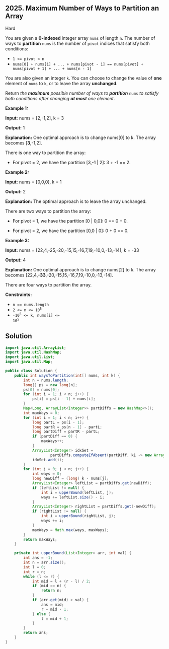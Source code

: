 ## 2025\. Maximum Number of Ways to Partition an Array

Hard

You are given a **0-indexed** integer array `nums` of length `n`. The number of ways to **partition** `nums` is the number of `pivot` indices that satisfy both conditions:

*   `1 <= pivot < n`
*   `nums[0] + nums[1] + ... + nums[pivot - 1] == nums[pivot] + nums[pivot + 1] + ... + nums[n - 1]`

You are also given an integer `k`. You can choose to change the value of **one** element of `nums` to `k`, or to leave the array **unchanged**.

Return _the **maximum** possible number of ways to **partition**_ `nums` _to satisfy both conditions after changing **at most** one element_.

**Example 1:**

**Input:** nums = [2,-1,2], k = 3

**Output:** 1

**Explanation:** One optimal approach is to change nums[0] to k. The array becomes [**3**,-1,2]. 

There is one way to partition the array: 

- For pivot = 2, we have the partition [3,-1 | 2]: 3 + -1 == 2.

**Example 2:**

**Input:** nums = [0,0,0], k = 1

**Output:** 2

**Explanation:** The optimal approach is to leave the array unchanged. 

There are two ways to partition the array: 

- For pivot = 1, we have the partition [0 | 0,0]: 0 == 0 + 0. 

- For pivot = 2, we have the partition [0,0 | 0]: 0 + 0 == 0.

**Example 3:**

**Input:** nums = [22,4,-25,-20,-15,15,-16,7,19,-10,0,-13,-14], k = -33

**Output:** 4

**Explanation:** One optimal approach is to change nums[2] to k. The array becomes [22,4,**\-33**,-20,-15,15,-16,7,19,-10,0,-13,-14]. 

There are four ways to partition the array.

**Constraints:**

*   `n == nums.length`
*   <code>2 <= n <= 10<sup>5</sup></code>
*   <code>-10<sup>5</sup> <= k, nums[i] <= 10<sup>5</sup></code>

## Solution

```java
import java.util.ArrayList;
import java.util.HashMap;
import java.util.List;
import java.util.Map;

public class Solution {
    public int waysToPartition(int[] nums, int k) {
        int n = nums.length;
        long[] ps = new long[n];
        ps[0] = nums[0];
        for (int i = 1; i < n; i++) {
            ps[i] = ps[i - 1] + nums[i];
        }
        Map<Long, ArrayList<Integer>> partDiffs = new HashMap<>();
        int maxWays = 0;
        for (int i = 1; i < n; i++) {
            long partL = ps[i - 1];
            long partR = ps[n - 1] - partL;
            long partDiff = partR - partL;
            if (partDiff == 0) {
                maxWays++;
            }
            ArrayList<Integer> idxSet =
                    partDiffs.computeIfAbsent(partDiff, k1 -> new ArrayList<>());
            idxSet.add(i);
        }
        for (int j = 0; j < n; j++) {
            int ways = 0;
            long newDiff = (long) k - nums[j];
            ArrayList<Integer> leftList = partDiffs.get(newDiff);
            if (leftList != null) {
                int i = upperBound(leftList, j);
                ways += leftList.size() - i;
            }
            ArrayList<Integer> rightList = partDiffs.get(-newDiff);
            if (rightList != null) {
                int i = upperBound(rightList, j);
                ways += i;
            }
            maxWays = Math.max(ways, maxWays);
        }
        return maxWays;
    }

    private int upperBound(List<Integer> arr, int val) {
        int ans = -1;
        int n = arr.size();
        int l = 0;
        int r = n;
        while (l <= r) {
            int mid = l + (r - l) / 2;
            if (mid == n) {
                return n;
            }
            if (arr.get(mid) > val) {
                ans = mid;
                r = mid - 1;
            } else {
                l = mid + 1;
            }
        }
        return ans;
    }
}
```
